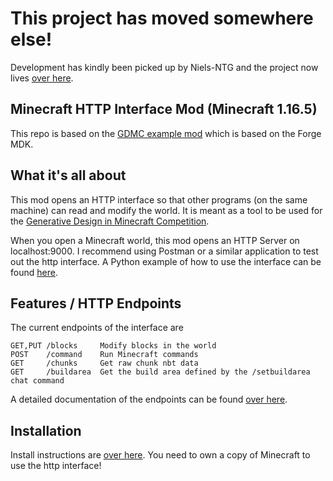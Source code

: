# This project has moved somewhere else!

Development has kindly been picked up by Niels-NTG and the project now lives [over here](https://github.com/Niels-NTG/gdmc_http_interface).

## Minecraft HTTP Interface Mod (Minecraft 1.16.5)

This repo is based on the [GDMC example mod](https://github.com/Lasbleic/gdmc_java_mod) which is based on the Forge MDK.

## What it's all about

This mod opens an HTTP interface so that other programs (on the same machine) can read and modify the world. It is meant as a tool to be used for the [Generative Design in Minecraft Competition](http://gendesignmc.engineering.nyu.edu/).

When you open a Minecraft world, this mod opens an HTTP Server on localhost:9000. I recommend using Postman or a similar application to test out the http interface. A Python example of how to use the interface can be found [here](https://github.com/nilsgawlik/gdmc_http_client_python).

## Features / HTTP Endpoints

The current endpoints of the interface are 

```
GET,PUT /blocks     Modify blocks in the world
POST    /command    Run Minecraft commands
GET     /chunks     Get raw chunk nbt data
GET     /buildarea  Get the build area defined by the /setbuildarea chat command
```

A detailed documentation of the endpoints can be found [over here](https://github.com/nilsgawlik/gdmc_http_interface/wiki/Interface-Endpoints).

## Installation

Install instructions are [over here](https://github.com/nilsgawlik/gdmc_http_interface/wiki/Installation).
You need to own a copy of Minecraft to use the http interface!
